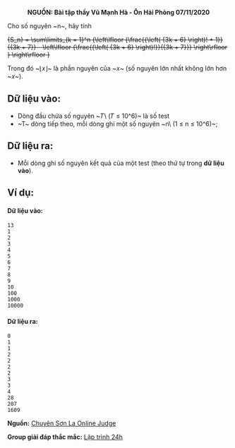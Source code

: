 **<center>NGUỒN: Bài tập thầy Vũ Mạnh Hà - Ôn Hải Phòng 07/11/2020</center>**

Cho số nguyên ~n~, hãy tính

~~{S_n} = \sum\limits_{k = 1}^n {\left\lfloor {\frac{{\left( {3k + 6} \right)! + 1}}{{3k + 7}} - \left\lfloor {\frac{{\left( {3k + 6} \right)!}}{{3k + 7}}} \right\rfloor } \right\rfloor }~~

Trong đó ~⌊𝑥⌋~ là phần nguyên của ~𝑥~ (số nguyên lớn nhất không lớn hơn ~𝑥~).

## Dữ liệu vào:
- Dòng đầu chứa số nguyên ~𝑇\ (𝑇 ≤ 10^6)~ là số test
- ~T~ dòng tiếp theo, mỗi dòng ghi một số nguyên ~n\ (1 ≤ n ≤ 10^6)~;

## Dữ liệu ra:
- Mỗi dòng ghi số nguyên kết quả của một test (theo thứ tự trong **dữ liệu vào**).

## Ví dụ:
#### Dữ liệu vào:
```
13
1
2
3
4
5
6
7
8
9
10
100
1000
10000
```

#### Dữ liệu ra:
```
0
1
1
2
2
2
2
3
3
4
28
207
1609
```
**Nguồn:** [Chuyên Sơn La Online Judge](http://csloj.ddns.net/)

**Group giải đáp thắc mắc:** [Lập trình 24h](https://www.facebook.com/groups/1386904321519984)